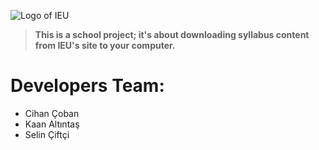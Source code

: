 ![Logo of IEU](http://www.ieu.edu.tr/images/logoyeni_tr.png)
> **This is a school project; it's about downloading syllabus content from IEU's site to your computer.**
# Developers Team: 
- Cihan Çoban
- Kaan Altıntaş
- Selin Çiftçi

